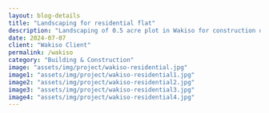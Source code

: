 ```yaml
---  
layout: blog-details  
title: "Landscaping for residential flat"  
description: "Landscaping of 0.5 acre plot in Wakiso for construction of 3 story residential"  
date: 2024-07-07  
client: "Wakiso Client" 
permalink: /wakiso   
category: "Building & Construction"
image: "assets/img/project/wakiso-residential.jpg"  
image1: "assets/img/project/wakiso-residential1.jpg" 
image2: "assets/img/project/wakiso-residential2.jpg" 
image3: "assets/img/project/wakiso-residential3.jpg" 
image4: "assets/img/project/wakiso-residential4.jpg" 
---  
```


